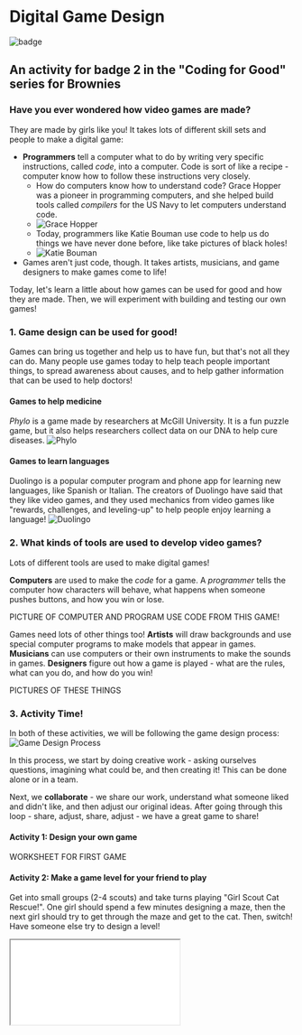 # Digital Game Design
![badge](assets/digitalgamedesignbadge.png)
## An activity for badge 2 in the "Coding for Good" series for Brownies

### Have you ever wondered how video games are made?
They are made by girls like you! It takes lots of different skill sets and people to make a digital game:
- **Programmers** tell a computer what to do by writing very specific instructions, called *code*, into a computer. Code is sort of like a recipe - computer know how to follow these instructions very closely.
    - How do computers know how to understand code? Grace Hopper was a pioneer in programming computers, and she helped build tools called *compilers* for the US Navy to let computers understand code.
    - ![Grace Hopper](assets/grace.png)
    - Today, programmers like Katie Bouman use code to help us do things we have never done before, like take pictures of black holes!
    - ![Katie Bouman](assets/katiebouman.png)
- Games aren't just code, though. It takes artists, musicians, and game designers to make games come to life!

Today, let's learn a little about how games can be used for good and how they are made. Then, we will experiment with building and testing our own games!

### 1. Game design can be used for good!

Games can bring us together and help us to have fun, but that's not all they can do. Many people use games today to help teach people important things, to spread awareness about causes, and to help gather information that can be used to help doctors!

#### Games to help medicine
*Phylo* is a game made by researchers at McGill University. It is a fun puzzle game, but it also helps researchers collect data on our DNA to help cure diseases.
![Phylo](assets/phylo.png)

#### Games to learn languages
Duolingo is a popular computer program and phone app for learning new languages, like Spanish or Italian. The creators of Duolingo have said that they like video games, and they used mechanics from video games like "rewards, challenges, and leveling-up" to help people enjoy learning a language!
![Duolingo](assets/duolingo.png)

### 2. What kinds of tools are used to develop video games?

Lots of different tools are used to make digital games!

**Computers** are used to make the *code* for a game. A *programmer* tells the computer how characters will behave, what happens when someone pushes buttons, and how you win or lose.

PICTURE OF COMPUTER AND PROGRAM
USE CODE FROM THIS GAME!

Games need lots of other things too! **Artists** will draw backgrounds and use special computer programs to make models that appear in games. **Musicians** can use computers or their own instruments to make the sounds in games. **Designers** figure out how a game is played - what are the rules, what can you do, and how do you win!

PICTURES OF THESE THINGS

### 3. Activity Time!

In both of these activities, we will be following the game design process:
![Game Design Process](assets/designprocess.png)

In this process, we start by doing creative work - asking ourselves questions, imagining what could be, and then creating it! This can be done alone or in a team.

Next, we **collaborate** - we share our work, understand what someone liked and didn't like, and then adjust our original ideas. After going through this loop - share, adjust, share, adjust - we have a great game to share!

#### Activity 1: Design your own game

WORKSHEET FOR FIRST GAME

#### Activity 2: Make a game level for your friend to play

Get into small groups (2-4 scouts) and take turns playing "Girl Scout Cat Rescue!". One girl should spend a few minutes designing a maze, then the next girl should try to get through the maze and get to the cat. Then, switch! Have someone else try to design a level!

<iframe src="girlscout.html" title="Girl Scout Game"></iframe>